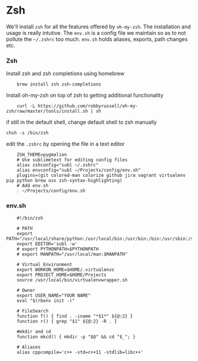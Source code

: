 # Zsh

We'll install `zsh` for all the features offered by `oh-my-zsh`. The installation and usage is really intutive. The `env.sh` is a config file we maintain so as to not pollute the `~/.zshrc` too much. `env.sh` holds aliases, exports, path changes etc.

### Zsh

Install zsh and zsh completions using homebrew

        brew install zsh zsh-completions

Install oh-my-zsh on top of zsh to getting additional functionality

        curl -L https://github.com/robbyrussell/oh-my-zsh/raw/master/tools/install.sh | sh

if still in the default shell, change default shell to zsh manually

    chsh -s /bin/zsh

edit the `.zshrc` by opening the file in a text editor

        ZSH_THEME=pygmalion
        # Use sublimetext for editing config files
        alias zshconfig="subl ~/.zshrc"
        alias envconfig="subl ~/Projects/config/env.sh"
        plugins=(git colored-man colorize github jira vagrant virtualenv pip python brew osx zsh-syntax-highlighting)
        # Add env.sh
        . ~/Projects/config/env.sh

### env.sh
~~~
    #!/bin/zsh

    # PATH
    export PATH="/usr/local/share/python:/usr/local/bin:/usr/bin:/bin:/usr/sbin:/sbin"
    export EDITOR='subl -w'
    # export PYTHONPATH=$PYTHONPATH
    # export MANPATH="/usr/local/man:$MANPATH"

    # Virtual Environment
    export WORKON_HOME=$HOME/.virtualenvs
    export PROJECT_HOME=$HOME/Projects
    source /usr/local/bin/virtualenvwrapper.sh

    # Owner
    export USER_NAME="YOUR NAME"
    eval "$(rbenv init -)"

    # FileSearch
    function f() { find . -iname "*$1*" ${@:2} }
    function r() { grep "$1" ${@:2} -R . }

    #mkdir and cd
    function mkcd() { mkdir -p "$@" && cd "$_"; }

    # Aliases
    alias cppcompile='c++ -std=c++11 -stdlib=libc++'
~~~
